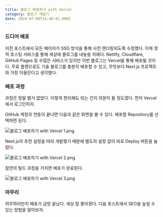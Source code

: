 ```yaml
---
title: 블로그 배포하기 with Vercel
category: 블로그 개발기
date: 2024-07-09T14:48:01.000Z
---
```


### 드디어 배포

이전 포스트에서 모든 페이지가 SSG 방식을 통해 사전 렌더링되도록 수정했다. 이제 정적 호스팅 서비스를 통해 세상에 블로그를 내놓을 차례다. Netlify, Cloudflare, GitHub Pages 등 수많은 서비스가 있지만 이번 블로그는 Vercel을 통해 배포될 것이다. 무료 플랜으로도 기술 블로그를 충분히 배포할 수 있고, 무엇보다 Next.js 프로젝트와 가장 어울린다고 생각했다.

### 배포 과정

과정은 정말 별거 없었다. 이렇게 편리해도 되는 건지 의문이 들 정도였다. 먼저 Vercel에서 로그인하자.

GitHub 계정과 연동이 끝나면 다음과 같은 화면을 볼 수 있다. 배포할 Repository를 선택하면 된다.

![블로그 배포하기 with Vercel 1.png](/image/블로그%20배포하기%20with%20Vercel%201.png)

Next.js의 추천 설정을 따라 개발했기 때문에 별도의 설정 없이 바로 Deploy 버튼을 눌렀다.

![블로그 배포하기 with Vercel 2.png](/image/블로그%20배포하기%20with%20Vercel%202.png)

잠깐의 빌드 과정을 거치면 배포가 완료된다.

![블로그 배포하기 with Vercel 3.png](/image/블로그%20배포하기%20with%20Vercel%203.png)

### 마무리

허무하리만치 배포가 금방 끝났다. 세상 참 좋아졌다. 다음 포스트에서 SEO을 높일 수 있는 방법을 알아보자.
